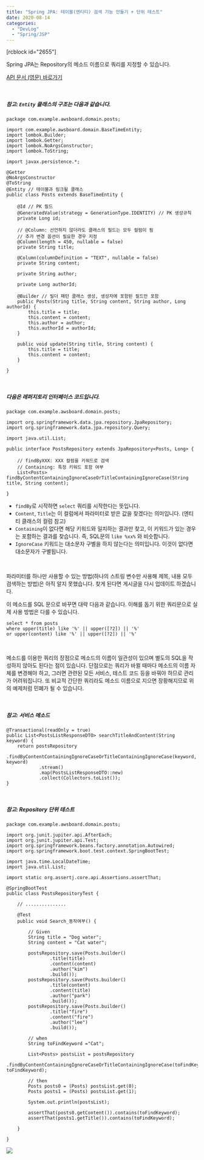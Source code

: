 ```yaml
---
title: "Spring JPA: 테이블(엔티티) 검색 기능 만들기 + 단위 테스트"
date: 2020-08-14
categories: 
  - "DevLog"
  - "Spring/JSP"
---
```


\[rcblock id="2655"\]

Spring JPA는 Repository의 메소드 이름으로 쿼리를 지정할 수 있습니다.

[API 문서 (영문) 바로가기](https://docs.spring.io/spring-data/jpa/docs/1.10.1.RELEASE/reference/html/#jpa.query-methods.query-creation)

 

##### **참고: `Entity` 클래스의 구조는 다음과 같습니다.**

```
package com.example.awsboard.domain.posts;

import com.example.awsboard.domain.BaseTimeEntity;
import lombok.Builder;
import lombok.Getter;
import lombok.NoArgsConstructor;
import lombok.ToString;

import javax.persistence.*;

@Getter
@NoArgsConstructor
@ToString
@Entity // 테이블과 링크될 클래스
public class Posts extends BaseTimeEntity {

    @Id // PK 필드
    @GeneratedValue(strategy = GenerationType.IDENTITY) // PK 생성규칙
    private Long id;

    // @Column: 선언하지 않더라도 클래스의 필드는 모두 컬럼이 됨
    // 추가 변경 옵션이 필요한 경우 지정
    @Column(length = 450, nullable = false)
    private String title;

    @Column(columnDefinition = "TEXT", nullable = false)
    private String content;

    private String author;

    private Long authorId;

    @Builder // 빌더 패턴 클래스 생성, 생성자에 포함된 필드만 포함
    public Posts(String title, String content, String author, Long authorId) {
        this.title = title;
        this.content = content;
        this.author = author;
        this.authorId = authorId;
    }

    public void update(String title, String content) {
        this.title = title;
        this.content = content;
    }

}

```

 

##### **다음은 레퍼지토리 인터페이스 코드입니다.**

```
package com.example.awsboard.domain.posts;

import org.springframework.data.jpa.repository.JpaRepository;
import org.springframework.data.jpa.repository.Query;

import java.util.List;

public interface PostsRepository extends JpaRepository<Posts, Long> {

    // findByXXX: XXX 컬럼을 키워드로 검색
    // Containing: 특정 키워드 포함 여부
    List<Posts> findByContentContainingIgnoreCaseOrTitleContainingIgnoreCase(String title, String content);

}
```

- `findBy`로 시작하면 `select` 쿼리를 시작한다는 뜻입니다.
- `Content`, `Title`는 이 컬럼에서 파라미터로 받은 값을 찾겠다는 의미입니다. (엔티티 클래스의 컬럼 참고)
- `Containing`이 없다면 해당 키워드와 일치하는 결과만 찾고, 이 키워드가 있는 경우는 포함하는 결과를 찾습니다. 즉, SQL문의 `like %xx%` 와 비슷합니다.
- `IgnoreCase` 키워드는 대소문자 구별을 하지 않는다는 의미입니다. 이것이 없다면 대소문자가 구별됩니다.

 

파라미터를 하나만 사용할 수 있는 방법(하나의 스트링 변수만 사용해 제목, 내용 모두 검색하는 방법)은 아직 알지 못했습니다. 찾게 된다면 게시글을 다시 업데이트 하겠습니다.

이 메소드를 SQL 문으로 바꾸면 대략 다음과 같습니다. 이해를 돕기 위한 쿼리문으로 실제 사용 방법은 다를 수 있습니다.

```
select * from posts 
where upper(title) like '%' || upper([?2]) || '%' 
or upper(content) like '%' || upper([?2]) || '%'
```

 

메소드를 이용한 쿼리의 장점으로 메소드의 이름이 일관성이 있으며 별도의 SQL을 작성하지 않아도 된다는 점이 있습니다. 단점으로는 쿼리가 바뀔 때마다 메소드의 이름 자체를 변경해야 하고, 그러면 관련된 모든 서비스, 테스트 코드 등을 바꿔야 하므로 관리가 어려워집니다. 또 비교적 간단한 쿼리라도 메소드 이름으로 지으면 장황해지므로 위의 예제처럼 민폐가 될 수 있습니다.

 

##### **참고: 서비스 메소드**

```
@Transactional(readOnly = true)
public List<PostsListResponseDTO> searchTitleAndContent(String keyword) {
    return postsRepository
            .findByContentContainingIgnoreCaseOrTitleContainingIgnoreCase(keyword, keyword)
            .stream()
            .map(PostsListResponseDTO::new)
            .collect(Collectors.toList());
}
```

 

##### **참고: Repository 단위 테스트**

```
package com.example.awsboard.domain.posts;

import org.junit.jupiter.api.AfterEach;
import org.junit.jupiter.api.Test;
import org.springframework.beans.factory.annotation.Autowired;
import org.springframework.boot.test.context.SpringBootTest;

import java.time.LocalDateTime;
import java.util.List;

import static org.assertj.core.api.Assertions.assertThat;

@SpringBootTest
public class PostsRepositoryTest {

    // ...............

    @Test
    public void Search_동작여부() {

        // Given
        String title = "Dog water";
        String content = "Cat water";

        postsRepository.save(Posts.builder()
                .title(title)
                .content(content)
                .author("kim")
                .build());
        postsRepository.save(Posts.builder()
                .title(content)
                .content(title)
                .author("park")
                .build());
        postsRepository.save(Posts.builder()
                .title("fire")
                .content("fire")
                .author("lee")
                .build());

        // when
        String toFindKeyword ="Cat";

        List<Posts> postsList = postsRepository
                .findByContentContainingIgnoreCaseOrTitleContainingIgnoreCase(toFindKeyword, toFindKeyword);

        // then
        Posts posts0 = (Posts) postsList.get(0);
        Posts posts1 = (Posts) postsList.get(1);

        System.out.println(postsList);

        assertThat(posts0.getContent()).contains(toFindKeyword);
        assertThat(posts1.getTitle()).contains(toFindKeyword);

    }

}

```

 ![](/assets/img/wp-content/uploads/2020/08/스크린샷-2020-08-14-오후-1.39.22.png)
